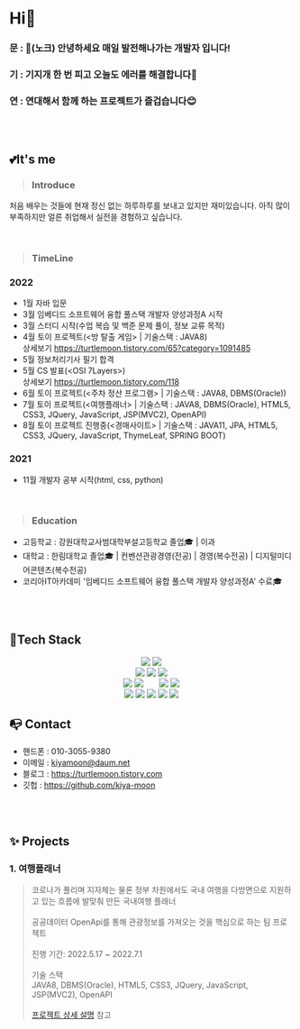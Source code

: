 # Hi👋
### 문 : 🚪(노크) 안녕하세요 매일 발전해나가는 개발자 입니다!
### 기 : 기지개 한 번 피고 오늘도 에러를 해결합니다🤔
### 연 : 연대해서 함께 하는 프로젝트가 즐겁습니다😊

</br></br>

## 💕It's me
> ### Introduce
처음 배우는 것들에 현재 정신 없는 하루하루를 보내고 있지만 재미있습니다. 아직 많이 부족하지만 얼른 취업해서 실전을 경험하고 싶습니다.

</br>

> ### TimeLine
### 2022
- 1월 자바 입문
- 3월 임베디드 소프트웨어 융합 풀스택 개발자 양성과정A 시작
- 3월 스터디 시작(수업 복습 및 백준 문제 풀이, 정보 교류 목적)
- 4월 토이 프로젝트(<방 탈출 게임> | 기술스택 : JAVA8)<br>
  상세보기 https://turtlemoon.tistory.com/65?category=1091485
- 5월 정보처리기사 필기 합격
- 5월 CS 발표(<OSI 7Layers>)<br>
  상세보기 https://turtlemoon.tistory.com/118
- 6월 토이 프로젝트(<주차 정산 프로그램> | 기술스택 : JAVA8, DBMS(Oracle))
- 7월 토이 프로젝트(<여행플래너> | 기술스택 : JAVA8, DBMS(Oracle), HTML5, CSS3, JQuery, JavaScript, JSP(MVC2), OpenAPI) 
- 8월 토이 프로젝트 진행중(<경매사이트> | 기술스택 : JAVA11, JPA, HTML5, CSS3, JQuery, JavaScript, ThymeLeaf, SPRING BOOT)

### 2021
- 11월 개발자 공부 시작(html, css, python)


</br>

> ### Education
- 고등학교 : 강원대학교사범대학부설고등학교 졸업🎓 | 이과
- 대학교   : 한림대학교 졸업🎓 | 컨벤션관광경영(전공) | 경영(복수전공) | 디지털미디어콘텐츠(복수전공)
- 코리아IT아카데미 '임베디드 소프트웨어 융합 풀스택 개발자 양성과정A' 수료🎓

</br></br>

## 🐤Tech Stack
<div align=center>
  <img src="https://img.shields.io/badge/java-007396?style=for-the-badge&logo=java&logoColor=white">
  <img src="https://img.shields.io/badge/python-3776AB?style=for-the-badge&logo=python&logoColor=white">
  <br>
  
  <img src="https://img.shields.io/badge/github-181717?style=for-the-badge&logo=github&logoColor=white">
  <img src="https://img.shields.io/badge/git-F05032?style=for-the-badge&logo=git&logoColor=white">
  <img src="https://img.shields.io/badge/sourcetree-0052CC?style=for-the-badge&logo=sourcetree&logoColor=white">
  <br>

  <img src="https://img.shields.io/badge/oracle-F80000?style=for-the-badge&logo=oracle&logoColor=white"> 
  <img src="https://img.shields.io/badge/mysql-4479A1?style=for-the-badge&logo=mysql&logoColor=white"> 
  &nbsp; &nbsp; &nbsp;
  <img src="https://img.shields.io/badge/spring-6DB33F?style=for-the-badge&logo=spring&logoColor=white">
  <img src="https://img.shields.io/badge/springboot-6DB33F?style=for-the-badge&logo=springboot&logoColor=white">
  <br>

  <img src="https://img.shields.io/badge/html5-E34F26?style=for-the-badge&logo=html5&logoColor=white"> 
  <img src="https://img.shields.io/badge/css-1572B6?style=for-the-badge&logo=css3&logoColor=white"> 
  <img src="https://img.shields.io/badge/javascript-F7DF1E?style=for-the-badge&logo=javascript&logoColor=black"> 
  <img src="https://img.shields.io/badge/jquery-0769AD?style=for-the-badge&logo=jquery&logoColor=white">
  <img src="https://img.shields.io/badge/bootstrap-7952B3?style=for-the-badge&logo=bootstrap&logoColor=white">
  <br>
</div>

## 📭 Contact
- 핸드폰 : 010-3055-9380 
- 이메일 : kiyamoon@daum.net
- 블로그 : https://turtlemoon.tistory.com
- 깃헙   : https://github.com/kiya-moon

</br></br>

## ✨ Projects
### 1. 여행플래너
>코로나가 풀리며 지자체는 물론 정부 차원에서도 국내 여행을 다방면으로 지원하고 있는 흐름에 발맞춰 만든 국내여행 플래너</br></br>
>공공데이터 OpenApi를 통해 관광정보를 가져오는 것을 핵심으로 하는 팀 프로젝트</br></br>
>진행 기간: 2022.5.17 ~ 2022.7.1</br></br>
>기술 스택</br>
>JAVA8, DBMS(Oracle), HTML5, CSS3, JQuery, JavaScript, JSP(MVC2), OpenAPI</br></br>
>[프로젝트 상세 설명](https://github.com/kiya-moon/JSP-project.git) 참고
